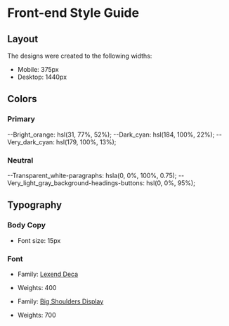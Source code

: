 # Front-end Style Guide

## Layout

The designs were created to the following widths:

- Mobile: 375px
- Desktop: 1440px

## Colors

### Primary

--Bright_orange: hsl(31, 77%, 52%);
--Dark_cyan: hsl(184, 100%, 22%);
--Very_dark_cyan: hsl(179, 100%, 13%);

### Neutral

--Transparent_white-paragraphs: hsla(0, 0%, 100%, 0.75);
--Very_light_gray_background-headings-buttons: hsl(0, 0%, 95%);

## Typography

### Body Copy

- Font size: 15px

### Font

- Family: [Lexend Deca](https://fonts.google.com/specimen/Lexend+Deca)
- Weights: 400

- Family: [Big Shoulders Display](https://fonts.google.com/specimen/Big+Shoulders+Display)
- Weights: 700
